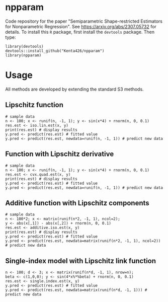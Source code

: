 # npparam
Code repository for the paper "Semiparametric Shape-restricted Estimators for Nonparametric Regression". See https://arxiv.org/abs/2307.05732 for details.
To install this `R` package, first install the `devtools` package. Then type:

    library(devtools)
    devtools::install_github("Kenta426/npparam")
    library(npparam)

# Usage
All methods are developed by extending the standard S3 methods.

## Lipschitz function
```{R}
# sample data
n <- 100; x <- runif(n, -1, 1); y <- sin(x*4) + rnorm(n, 0, 0.1)
res.est <- iso.lin.est(x, y)
print(res.est) # display results
y.pred <- predict(res.est) # fitted value
y.pred <- predict(res.est, newdata=runif(n, -1, 1)) # predict new data
```

## Function with Lipschitz derivative 
```{R}
# sample data
n <- 100; x <- runif(n, -1, 1); y <- sin(x*4) + rnorm(n, 0, 0.1)
res.est <- cvx.quad.est(x, y)
print(res.est) # display results
y.pred <- predict(res.est) # fitted value
y.pred <- predict(res.est, newdata=runif(n, -1, 1)) # predict new data
```

## Additive function with Lipschitz components
```{R}
# sample data
n <- 100*2; x <- matrix(runif(n*2, -1, 1), ncol=2);
y <- abs(x[,1]) - abs(x[,2]) + rnorm(n, 0, 0.1)
res.est <- additive.iso.est(x, y)
print(res.est) # display results
y.pred <- predict(res.est) # fitted value
y.pred <- predict(res.est, newdata=matrix(runif(n*2, -1, 1), ncol=2)) # predict new data
```

## Single-index model with Lipschitz link function
```{R}
n <- 100; d <- 3; x <- matrix(runif(n*d, -1, 1), nrow=n);
beta <- c(1,0,0); y <- sin(4*x%*%beta) + rnorm(n, 0, 0.1)
res.est <- single.index.est(x, y)
y.pred <- predict(res.est) # fitted value
y.pred <- predict(res.est, newdata=matrix(runif(n*d, -1, 1))) # predict new data
```

